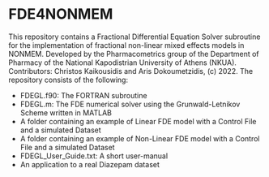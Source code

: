 # FDE4NONMEM
This repository contains a Fractional Differential Equation Solver subroutine for the implementation of fractional non-linear mixed effects models in NONMEM. Developed by the Pharmacometrics group of the Department of Pharmacy of the National Kapodistrian University of Athens (NKUA). 
Contributors: Christos Kaikousidis and Aris Dokoumetzidis, (c) 2022.
The repository consists of the following:
- FDEGL.f90: The FORTRAN subroutine
- FDEGL.m: The FDE numerical solver using the Grunwald-Letnikov Scheme written in MATLAB
- A folder containing an example of Linear FDE model with a Control File and a simulated Dataset
- A folder containing an example of Non-Linear FDE model with a Control File and a simulated Dataset
- FDEGL_User_Guide.txt: A short user-manual
- An application to a real Diazepam dataset
